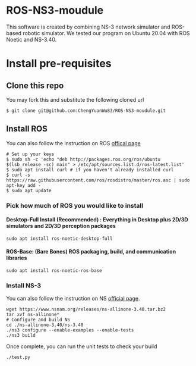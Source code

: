 # ROS-NS3-moudule
This software is created by combining NS-3 network simulator and ROS-based robotic simulator. We tested our program on Ubuntu 20.04 with ROS Noetic and NS-3.40. 
# Install pre-requisites

## Clone this repo

You may fork this and substitute the following cloned url
```shell
$ git clone git@github.com:ChengYuanWu83/ROS-NS3-moudule.git
```
## Install ROS

You can also follow the instruction on ROS [offical page](https://wiki.ros.org/Installation/Ubuntu)
```shell
# Set up your keys
$ sudo sh -c 'echo "deb http://packages.ros.org/ros/ubuntu $(lsb_release -sc) main" > /etc/apt/sources.list.d/ros-latest.list'
$ sudo apt install curl # if you haven't already installed curl
$ curl -s https://raw.githubusercontent.com/ros/rosdistro/master/ros.asc | sudo apt-key add -
$ sudo apt update
```
### Pick how much of ROS you would like to install

#### Desktop-Full Install (Recommended) : Everything in Desktop plus 2D/3D simulators and 2D/3D perception packages
```shell
sudo apt install ros-noetic-desktop-full
```
#### ROS-Base: (Bare Bones) ROS packaging, build, and communication libraries
```shell
sudo apt install ros-noetic-ros-base
```

### Install NS-3
You can also follow the instruction on NS [official page](https://www.nsnam.org/releases/ns-3-40/documentation/).

```shell
wget https://www.nsnam.org/releases/ns-allinone-3.40.tar.bz2
tar xvf ns-allinone*
# Configure and build NS
cd ./ns-allinone-3.40/ns-3.40
./ns3 configure --enable-examples --enable-tests
./ns3 build
```
Once complete, you can run the unit tests to check your build
```shell
./test.py
```
